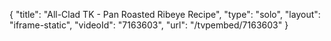 {
    "title": "All-Clad TK - Pan Roasted Ribeye Recipe",
    "type": "solo",
    "layout": "iframe-static",
    "videoId": "7163603",
    "url": "\/tvpembed\/7163603"
}